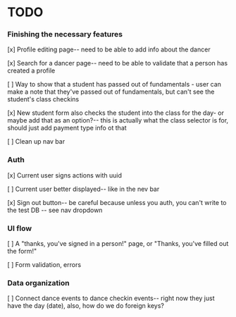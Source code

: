 # TODO

### Finishing the necessary features

[x] Profile editing page-- need to be able to add info about the dancer

[x] Search for a dancer page-- need to be able to validate that a person has created a profile

[ ] Way to show that a student has passed out of fundamentals - user can make a note that they've passed out of fundamentals, but can't see the student's class checkins

[x] New student form also checks the student into the class for the day- or maybe add that as an option?-- this is actually what the class selector is for, should just add payment type info ot that

[ ] Clean up nav bar

### Auth

[x] Current user signs actions with uuid

[ ] Current user better displayed-- like in the nev bar

[x] Sign out button-- be careful because unless you auth, you can't write to the test DB -- see nav dropdown


### UI flow

[ ] A "thanks, you've signed in a person!" page, or "Thanks, you've filled out the form!"

[ ] Form validation, errors


### Data organization

[ ] Connect dance events to dance checkin events-- right now they just have the day (date), also, how do we do foreign keys?
